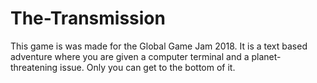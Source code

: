 # The-Transmission

This game is was made for the Global Game Jam 2018. It is a text based adventure where you are given a computer terminal and a planet-threatening issue. Only you can get to the bottom of it.
